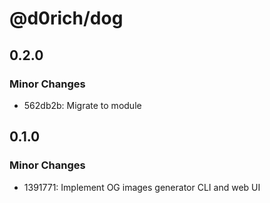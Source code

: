 # @d0rich/dog

## 0.2.0

### Minor Changes

- 562db2b: Migrate to module

## 0.1.0

### Minor Changes

- 1391771: Implement OG images generator CLI and web UI
